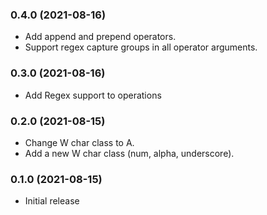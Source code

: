 ### 0.4.0 (2021-08-16)
* Add append and prepend operators.
* Support regex capture groups in all operator arguments.

### 0.3.0 (2021-08-16)
* Add Regex support to operations

### 0.2.0 (2021-08-15)

* Change W char class to A.
* Add a new W char class (num, alpha, underscore).

### 0.1.0 (2021-08-15)

* Initial release
